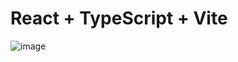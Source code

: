 # React + TypeScript + Vite

![image](https://github.com/user-attachments/assets/6c8ef926-dbe0-4ef5-b079-f1f9eb5dda0d)
